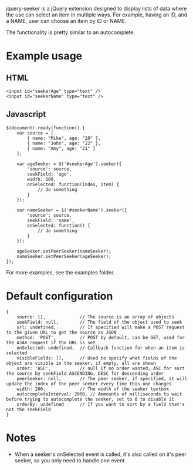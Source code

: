 jquery-seeker is a jQuery extension designed to display lists of data where the use can select an item in multiple ways.
For example, having an ID, and a NAME, user can choose an item by ID or NAME.

The functionality is pretty similar to an autocomplete.

# Example usage

## HTML

<pre><code>&lt;input id="seekerAge" type="text" /&gt;
&lt;input id="seekerName" type="text" /&gt;</code></pre>

## Javascript

<pre><code>$(document).ready(function() {
	var source = [
		{ name: "Mike", age: "20" },
		{ name: "John", age: "22" },
		{ name: "Amy", age: "21" }
	];

	var ageSeeker = $('#seekerAge').seeker({
		'source': source,
		seekField: 'age',
		width: 100,
		onSelected: function(index, item) {
			// do something
		}
	});

	var nameSeeker = $('#seekerName').seeker({
		'source': source,
		seekField: 'name',
		onSelected: function() {
			// do something
		}
	});

	ageSeeker.setPeerSeeker(nameSeeker);
	nameSeeker.setPeerSeeker(ageSeeker);
});</code></pre>

For more examples, see the examples folder.

# Default configuration

<pre><code>{
	source: [],				// The source is an array of objects
	seekField: null,		// The field of the object used to seek
	url: undefined,			// If specified will make a POST request to the given URL to get the source as JSON
	method: 'POST',			// POST by default, can be GET, used for the AJAX request if the URL is set
	onSelected: undefined,	// Callback function for when an item is selected
	visibleFields: [],		// Used to specify what fields of the object are visible in the seeker, if empty, all are shown
	order: 'ASC',			// null if no order wanted, ASC for sort the source by seekField ASCENDING, DESC for descending order
	peerSeeker: null,		// The peer seeker, if specified, it will update the index of the peer seeker every time this one changes
	width: 200,				// The width of the seeker textbox
	autocompleteInterval: 2000,	// Ammounts of milliseconds to wait before trying to autocomplete the seeker, set to 0 to disable it
	orderBy: undefined		// If you want to sort by a field that's not the seekField
}</code></pre>

# Notes

*	When a seeker's onSelected event is called, it's also called on it's peer seeker, so you only need to handle one event.